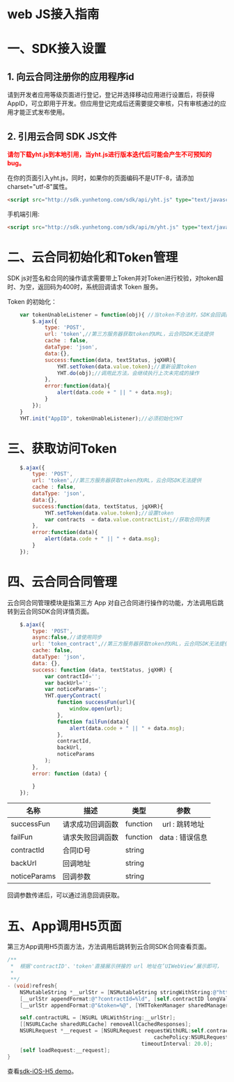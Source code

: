 # web JS接入指南

# 一、SDK接入设置

## 1. 向云合同注册你的应用程序id

请到开发者应用等级页面进行登记，登记并选择移动应用进行设置后，将获得AppID，可立即用于开发。但应用登记完成后还需要提交审核，只有审核通过的应用才能正式发布使用。

## 2. 引用云合同 SDK JS文件

<b style="color:red">请勿下载yht.js到本地引用，当yht.js进行版本迭代后可能会产生不可预知的bug。</b>

在你的页面引入yht.js，同时，如果你的页面编码不是UTF-8，请添加charset="utf-8"属性。

```html    
<script src="http://sdk.yunhetong.com/sdk/api/yht.js" type="text/javascript" charset="utf-8"></script>
```

手机端引用:

```html
<script src="http://sdk.yunhetong.com/sdk/api/m/yht.js" type="text/javascript" charset="utf-8"></script>
```


# 二、云合同初始化和Token管理

SDK js对签名和合同的操作请求需要带上Token并对Token进行校验，对token超时、为空，返回码为400时，系统回调请求 Token 服务。

Token 的初始化：

```javascript		
	var tokenUnableListener = function(obj){ //当token不合法时，SDK会回调此方法
		$.ajax({
			type: 'POST',
			url: 'token',//第三方服务器获取token的URL，云合同SDK无法提供
			cache : false,
			dataType: 'json',
			data:{},
			success:function(data, textStatus, jqXHR){
				YHT.setToken(data.value.token);//重新设置token
				YHT.do(obj);//调用此方法，会继续执行上次未完成的操作
			},
			error:function(data){
				alert(data.code + " || " + data.msg);
			}
		});
	}	
	YHT.init("AppID", tokenUnableListener);//必须初始化YHT
```

# 三、获取访问Token

```javascript
	$.ajax({
		type: 'POST',
		url: 'token',//第三方服务器获取token的URL，云合同SDK无法提供
		cache : false,
		dataType: 'json',
		data:{},
		success:function(data, textStatus, jqXHR){
			YHT.setToken(data.value.token);//设置token
			var contracts  = data.value.contractList;//获取合同列表
		},
		error:function(data){
			alert(data.code + " || " + data.msg);
		}
	});
```

# 四、云合同合同管理

云合同合同管理模块是指第三方 App 对自己合同进行操作的功能，方法调用后跳转到云合同SDK合同详情页面。

```javascript
	$.ajax({
		type: 'POST',
		async:false,//请使用同步
		url: 'token_contract',//第三方服务器获取token的URL，云合同SDK无法提供
		cache: false,
		dataType: 'json',
		data: {},
		success: function (data, textStatus, jqXHR) {
			var contractId='';
			var backUrl='';
			var noticeParams='';
			YHT.queryContract(
				function successFun(url){
					window.open(url);
				}, 
				function failFun(data){
					alert(data.code + " || " + data.msg);
				},
				contractId,
				backUrl,
				noticeParams
			);
		},
		error: function (data) {

		}
	});
```

| 名称         |描述   			  |  类型     |参数             |
| ------------ | --------------  | --------- |:---------------:
| successFun   | 请求成功回调函数  | function | url : 跳转地址  |
| failFun      | 请求失败回调函数  | function | data : 错误信息 |
| contractId   | 合同ID号         | string   |                 |
| backUrl      | 回调地址         | string   |                 |
| noticeParams | 回调参数         | string   |                 |

回调参数传递后，可以通过消息回调获取。


# 五、App调用H5页面

第三方App调用H5页面方法，方法调用后跳转到云合同SDK合同查看页面。

``` objective-c
/**
 *  根据'contractID'、'token'直接展示拼接的 url 地址在’UIWebView‘展示即可，
 *
 **/  
- (void)refresh{
    NSMutableString *__urlStr = [NSMutableString stringWithString:@"http://sdk.yunhetong.com/sdk/contract/hView?];
    [__urlStr appendFormat:@"?contractId=%ld", [self.contractID longValue]];
    [__urlStr appendFormat:@"&token=%@", [YHTTokenManager sharedManager].token];

    self.contractURL = [NSURL URLWithString:__urlStr];
    [[NSURLCache sharedURLCache] removeAllCachedResponses];
    NSURLRequest *__request = [NSURLRequest requestWithURL:self.contractURL
                                               cachePolicy:NSURLRequestReloadIgnoringCacheData
                                           timeoutInterval: 20.0];
    [self loadRequest:__request];
}
```		

查看[sdk-iOS-H5 demo](https://github.com/lvxunDev/yunhetong-sdk-iOS-H5-)。
